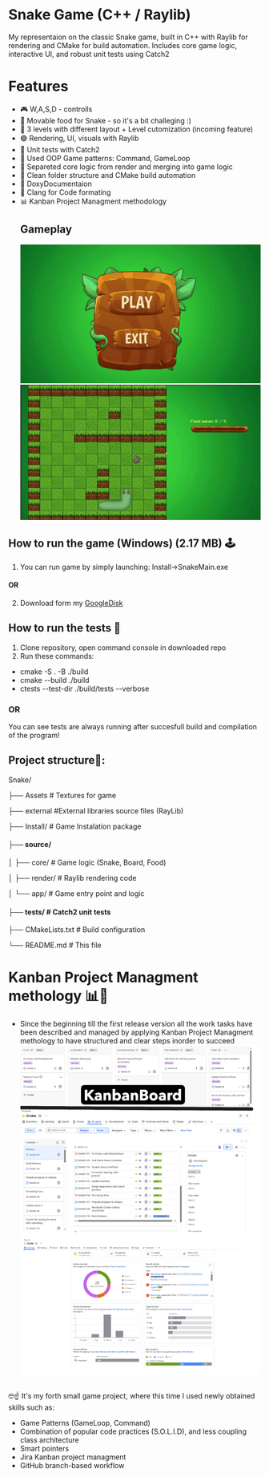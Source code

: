 # Snake Game (C++ / Raylib)
My representaion on the classic Snake game, built in C++ with Raylib for rendering and CMake for build automation.
Includes core game logic, interactive UI, and robust unit tests using Catch2

# Features
- 🎮 W,A,S,D - controlls
- 🤖 Movable food for Snake - so it's a bit challeging :)
- 🔰 3 levels with different layout + Level cutomization (incoming feature)
- 🟢 Rendering, UI, visuals with Raylib 
- 🧪 Unit tests with Catch2
- 🧱 Used OOP Game patterns: Command, GameLoop
- 🧩 Separeted core logic from render and merging into game logic
- 📁 Clean folder structure and CMake build automation
- 📄 DoxyDocumentaion
- 📑 Clang for Code formating
- 📊 Kanban Project Managment methodology
    ## Gameplay
  ![Level1](GitVisuals/GameCapture.gif)
  ![Level2](GitVisuals/GameCapture2.gif)

  


  
## How to run the game (Windows) (2.17 MB) 🕹
1) You can run game by simply launching: Install->SnakeMain.exe 

#### OR
2) Download form my [GoogleDisk](https://drive.google.com/drive/folders/1HwZNBpxQ4uty3cCsi8MkHtUCODngYnGe?usp=sharing)

##
## How to run the tests 🧪
1. Clone repository, open command console in downloaded repo
2. Run these commands: 
 - cmake -S . -B ./build
 - cmake --build ./build
 - ctests --test-dir ./build/tests --verbose
 ### OR 
You can see tests are always running after succesfull build and compilation of the program! 
##
## Project structure📂:

Snake/

├── Assets            # Textures for game

├── external          #External libraries source files (RayLib)

├── Install/       # Game Instalation package

#### ├── source/

│   ├── core/         # Game logic (Snake, Board, Food)

│   ├── render/       # Raylib rendering code

│   └── app/      # Game entry point and logic

#### ├── tests/            # Catch2 unit tests

├── CMakeLists.txt    # Build configuration

└── README.md         # This file

# Kanban Project Managment methology 📊🧐
- Since the beginning till the first release version all the work tasks have been described and managed
  by applying Kanban Project Managment methology to have structured and clear steps inorder to succeed 
![Kanban workflow](GitVisuals/KanbanWorkflow.png)

##
🤓☝️ It's my forth small game project, where this time I used newly obtained skills such as:
- Game Patterns (GameLoop, Command)
- Combination of popular code practices (S.O.L.I.D), and less coupling class architecture
- Smart pointers
- Jira Kanban project managment
- GitHub branch-based workflow
